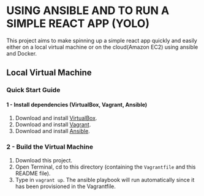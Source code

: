 # USING ANSIBLE AND TO RUN A SIMPLE REACT APP (YOLO)

This project aims to make spinning up a simple react app quickly and easily either on a local virtual machine or on the cloud(Amazon EC2) using ansible and Docker.

## Local Virtual Machine

### Quick Start Guide

#### 1 - Install dependencies (VirtualBox, Vagrant, Ansible)

  1. Download and install [VirtualBox](https://www.virtualbox.org/wiki/Downloads).
  2. Download and install [Vagrant](http://www.vagrantup.com/downloads.html).
  3. Download and install [Ansible](https://docs.ansible.com/ansible/latest/installation_guide/intro_installation.html).

### 2 - Build the Virtual Machine

  1. Download this project.
  2. Open Terminal, cd to this directory (containing the `Vagrantfile` and this README file).
  3. Type in `vagrant up`. The ansible playbook will run automatically since it has been provisioned in the Vagrantfile.
